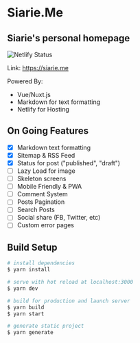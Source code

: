 # Siarie.Me
## Siarie's personal homepage
![Netlify Status](https://api.netlify.com/api/v1/badges/9a2076ee-d49f-4a9c-b52e-3c8eec70ab55/deploy-status)

Link: <https://siarie.me>

Powered By:
+ Vue/Nuxt.js
+ Markdown for text formatting
+ Netlify for Hosting

## On Going Features
- [x] Markdown text formatting
- [x] Sitemap & RSS Feed
- [x] Status for post ("published", "draft")
- [ ] Lazy Load for image
- [ ] Skeleton screens
- [ ] Mobile Friendly & PWA
- [ ] Comment System
- [ ] Posts Pagination
- [ ] Search Posts
- [ ] Social share (FB, Twitter, etc)
- [ ] Custom error pages

## Build Setup

``` bash
# install dependencies
$ yarn install

# serve with hot reload at localhost:3000
$ yarn dev

# build for production and launch server
$ yarn build
$ yarn start

# generate static project
$ yarn generate
```
